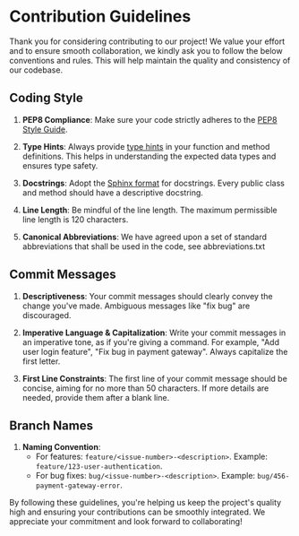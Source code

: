 # Contribution Guidelines

Thank you for considering contributing to our project! We value your effort and to ensure smooth collaboration, we kindly ask you to follow the below conventions and rules. This will help maintain the quality and consistency of our codebase.

## Coding Style

1. **PEP8 Compliance**: Make sure your code strictly adheres to the [PEP8 Style Guide](https://peps.python.org/pep-0008/).

2. **Type Hints**: Always provide [type hints](https://docs.python.org/3/library/typing.html) in your function and method definitions. This helps in understanding the expected data types and ensures type safety.

3. **Docstrings**: Adopt the [Sphinx format](https://sphinx-rtd-tutorial.readthedocs.io/en/latest/docstrings.html) for docstrings. Every public class and method should have a descriptive docstring.

4. **Line Length**: Be mindful of the line length. The maximum permissible line length is 120 characters.

5. **Canonical Abbreviations**: We have agreed upon a set of standard abbreviations that shall be used in the code, see abbreviations.txt

## Commit Messages

1. **Descriptiveness**: Your commit messages should clearly convey the change you've made. Ambiguous messages like "fix bug" are discouraged.

2. **Imperative Language & Capitalization**: Write your commit messages in an imperative tone, as if you're giving a command. For example, "Add user login feature", "Fix bug in payment gateway". Always capitalize the first letter.

3. **First Line Constraints**: The first line of your commit message should be concise, aiming for no more than 50 characters. If more details are needed, provide them after a blank line.

## Branch Names

1. **Naming Convention**:
   - For features: `feature/<issue-number>-<description>`. Example: `feature/123-user-authentication`.
   - For bug fixes: `bug/<issue-number>-<description>`. Example: `bug/456-payment-gateway-error`.

By following these guidelines, you're helping us keep the project's quality high and ensuring your contributions can be smoothly integrated. We appreciate your commitment and look forward to collaborating!
